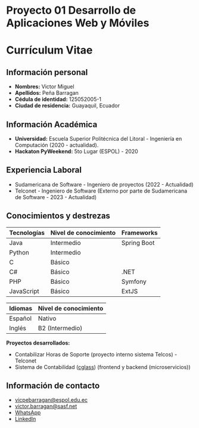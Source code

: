 # Proyecto 01 Desarrollo de Aplicaciones Web y Móviles
# Currículum Vitae

## Información personal

- **Nombres:** Victor Miguel 
- **Apellidos:** Peña Barragan
- **Cédula de identidad:** 125052005-1
- **Ciudad de residencia:** Guayaquil, Ecuador  


## Información Académica

- **Universidad:** Escuela Superior Politécnica del Litoral - Ingeniería en Computación (2020 - actualidad).
- **Hackaton PyWeekend:** 5to Lugar (ESPOL) - 2020

## Experiencia Laboral 

- Sudamericana de Software - Ingeniero de proyectos (2022 - Actualidad)
- Telconet - Ingeniero de Software (Externo por parte de Sudamericana de Software - 2023 - Actualidad)

## Conocimientos y destrezas

| Tecnologías | Nivel de conocimiento | Frameworks |
| ----------- | ----------- | ---- | 
| Java | Intermedio | Spring Boot |
| Python | Intermedio | |
| C | Básico | 
| C# | Básico | .NET
| PHP | Básico | Symfony
| JavaScript | Básico | ExtJS

| Idiomas | Nivel de conocimiento |
| ------ | ----- |
| Español | Nativo |
| Inglés | B2 (Intermedio)|     

**Proyectos desarrollados:**
- Contabilizar Horas de Soporte (proyecto interno sistema Telcos) - Telconet
- Sistema de Contabilidad ([cglass](http://cglass.sasf.net)) (frontend y backend (microservicios))

## Información de contacto

- vicpebarragan@espol.edu.ec
- victor.barragan@sasf.net
- [WhatsApp](https://wa.me/593990241046)
- [LinkedIn](https://linkedin.com)
